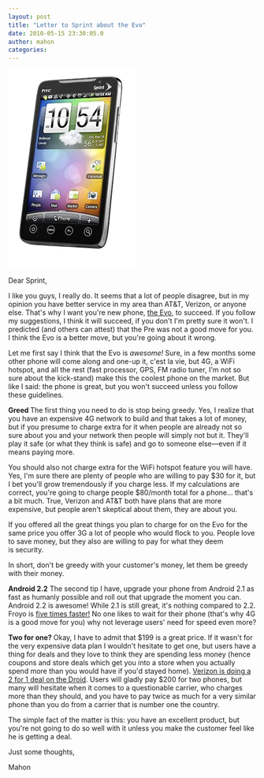 ```yaml
---
layout: post
title: "Letter to Sprint about the Evo"
date: 2010-05-15 23:30:05.0
author: mahon
categories: 
---
```

<a href="/uploads/2010/05/sprint-evo.png"><img class="size-full wp-image-293" title="Sprint Evo" src="/uploads/2010/05/sprint-evo.png" alt="" width="260" height="403" /></a>

Dear Sprint,

I like you guys, I really do. It seems that a lot of people disagree, but in my opinion you have better service in my area than AT&amp;T, Verizon, or anyone else. That's why I want you're new phone, <a href="http://now.sprint.com/evo/?ECID=vanity:evo">the Evo</a>, to succeed. If you follow my suggestions, I think it will succeed, if you don't I'm pretty sure it won't. I predicted (and others can attest) that the Pre was not a good move for you. I think the Evo is a better move, but you're going about it wrong.

Let me first say I think that the Evo is <em>awesome!</em> Sure, in a few months some other phone will come along and one-up it, c'est la vie, but 4G, a WiFi hotspot, and all the rest (fast processor, GPS, FM radio tuner, I'm not so sure about the kick-stand) make this the coolest phone on the market. But like I said: the phone is great, but you won't succeed unless you follow these guidelines.

<strong>Greed</strong><strong>
</strong><strong> </strong>The first thing you need to do is stop being greedy. Yes, I realize that you have an expensive 4G network to build and that takes a lot of money, but if you presume to charge extra for it when people are already not so sure about you and your network then people will simply not but it. They'll play it safe (or what they think is safe) and go to someone else—even if it means paying more.

You should also not charge extra for the WiFi hotspot feature you will have. Yes, I'm sure there are plenty of people who are willing to pay $30 for it, but I bet you'll grow tremendously if you charge less. If my calculations are correct, you're going to charge people $80/month total for a phone... that's a bit much. True, Verizon and AT&amp;T both have plans that are more expensive, but people aren't skeptical about them, they are about you.

If you offered all the great things you plan to charge for on the Evo for the same price you offer 3G a lot of people who would flock to you. People love to save money, but they also are willing to pay for what they deem is security.

In short, don't be greedy with your customer's money, let them be greedy with their money.

<strong>Android 2.2</strong>
The second tip I have, upgrade your phone from Android 2.1 as fast as humanly possible and roll out that upgrade the moment you can. Android 2.2 is awesome! While 2.1 is still great, it's nothing compared to 2.2. Froyo is <a href="http://www.dailytech.com/Android+22+Tested+Over+5+Times+Faster+than+21+in+Some+Benchmarks/article18356.htm">five times faster!</a> No one likes to wait for their phone (that's why 4G is a good move for you) why not leverage users' need for speed even more?

<strong>Two for one?
<span style="font-weight: normal;">Okay, I have to admit that $199 is a great price. If it wasn't for the very expensive data plan I wouldn't hesitate to get one, but users have a thing for deals and they love to think they are spending less money (hence coupons and store deals which get you into a store when you actually spend more than you would have if you'd stayed home). <a href="http://phandroid.com/2009/12/02/verizon-offers-buy-one-get-one-for-droid-and-eris/">Verizon is doing a 2 for 1 deal on the Droid</a>. Users will gladly pay $200 for two phones, but many will hesitate when it comes to a questionable carrier, who charges more than they should, and you have to pay twice as much for a very similar phone than you do from a carrier that is number one the country.</span></strong>

The simple fact of the matter is this: you have an excellent product, but you're not going to do so well with it unless you make the customer feel like he is getting a deal.

Just some thoughts,

Mahon